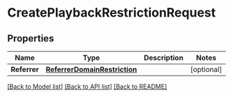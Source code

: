 # CreatePlaybackRestrictionRequest

## Properties
Name | Type | Description | Notes
------------ | ------------- | ------------- | -------------
**Referrer** | [**ReferrerDomainRestriction**](ReferrerDomainRestriction.md) |  | [optional] 

[[Back to Model list]](../README.md#documentation-for-models) [[Back to API list]](../README.md#documentation-for-api-endpoints) [[Back to README]](../README.md)


